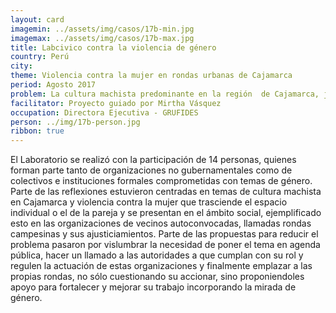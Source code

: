 ```yaml
---
layout: card
imagemin: ../assets/img/casos/17b-min.jpg
imagemax: ../assets/img/casos/17b-max.jpg
title: Labcivico contra la violencia de género
country: Perú
city:
theme: Violencia contra la mujer en rondas urbanas de Cajamarca
period: Agosto 2017
problem: La cultura machista predominante en la región  de Cajamarca, justifica y naturaliza la violencia contra la mujer en espacios como las rondas urbanas.
facilitator: Proyecto guiado por Mirtha Vásquez
occupation: Directora Ejecutiva - GRUFIDES
person: ../img/17b-person.jpg
ribbon: true
---
```


El Laboratorio se realizó con la participación de 14 personas, quienes forman parte tanto de organizaciones no gubernamentales como de colectivos e instituciones formales comprometidas con temas de género. Parte de las reflexiones estuvieron centradas en temas de cultura machista en Cajamarca y violencia contra la mujer que trasciende el espacio individual o el de la pareja y se presentan en el ámbito social, ejemplificado esto en las organizaciones de vecinos autoconvocadas, llamadas rondas campesinas y sus ajusticiamientos. Parte de las propuestas para reducir el problema pasaron por vislumbrar la necesidad de poner el tema en agenda pública, hacer un llamado a las autoridades a que cumplan con su rol y regulen la actuación de estas organizaciones y finalmente emplazar a las propias rondas, no sólo cuestionando su accionar, sino proponiendoles apoyo para fortalecer y mejorar su trabajo incorporando la mirada de género.
